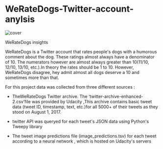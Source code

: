# WeRateDogs-Twitter-account-anylsis
![cover](https://user-images.githubusercontent.com/100370599/155601112-8f5d5b5c-0f88-4b62-9f38-64f14c3d0fc9.png)

WeRateDogs insights

WeRateDogs is a Twitter account that rates people's dogs with a humorous comment about the dog. These ratings almost always have a denominator of 10. The numerators however are almost always greater than 10(11/10, 12/10, 13/10, etc.).In theory the rates should be 1 to 10. However, WeRateDogs disagree, hey admit almost all dogs deserve a 10 and sometimes more than that.

For this project data was collected from three different sources :

   - TheWeRateDogs Twitter archive. The ‘twitter-archive-enhanced-2.csv’file was provided by Udacity ,This archive contains basic tweet data (tweet ID, timestamp, text, etc.)for all 5000+ of their tweets as they stood on August 1, 2017.

   -  twitter API was queryed for each tweet's JSON data using Python's Tweepy library

   - The tweet image predictions file (image_predictions.tsv) for each tweet according to a neural network , which is hosted on Udacity's servers 

